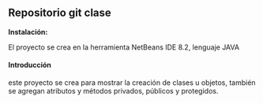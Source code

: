 ## Repositorio git clase
**Instalación:**

El proyecto se crea en la herramienta NetBeans IDE 8.2, lenguaje JAVA

#### Introducción

este proyecto se crea para mostrar la creación de clases u objetos, también se agregan atributos y métodos privados, públicos y protegidos.